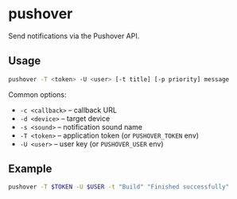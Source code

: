 # pushover

Send notifications via the Pushover API.

## Usage

```bash
pushover -T <token> -U <user> [-t title] [-p priority] message
```

Common options:

- `-c <callback>` – callback URL
- `-d <device>` – target device
- `-s <sound>` – notification sound name
- `-T <token>` – application token (or `PUSHOVER_TOKEN` env)
- `-U <user>` – user key (or `PUSHOVER_USER` env)

## Example

```bash
pushover -T $TOKEN -U $USER -t "Build" "Finished successfully"
```

<!-- vim: set ft=markdown spell spelllang=en_us cc=80 : -->
